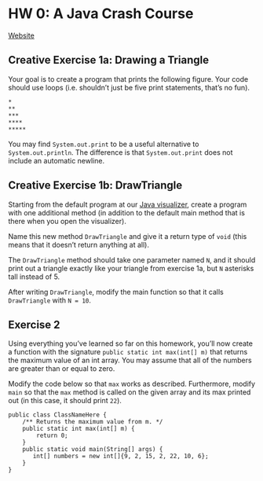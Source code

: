 # HW 0: A Java Crash Course 
<a href="https://sp19.datastructur.es/materials/hw/hw0/hw0" target="_blank">Website</a>


## Creative Exercise 1a: Drawing a Triangle
Your goal is to create a program that prints the following figure. Your code should use loops (i.e. shouldn’t just be five print statements, that’s no fun).
```
*
**
***
****
*****
```
You may find `System.out.print` to be a useful alternative to `System.out.println`. The difference is that `System.out.print` does not include an automatic newline.


## Creative Exercise 1b: DrawTriangle
Starting from the default program at our <a href="https://cscircles.cemc.uwaterloo.ca//java_visualize/#" target="_blank">Java visualizer</a>, create a program with one additional method (in addition to the default main method that is there when you open the visualizer).

Name this new method `DrawTriangle` and give it a return type of `void` (this means that it doesn’t return anything at all).

The `DrawTriangle` method should take one parameter named `N`, and it should print out a triangle exactly like your triangle from exercise 1a, but `N` asterisks tall instead of 5.

After writing `DrawTriangle`, modify the main function so that it calls `DrawTriangle` with `N = 10`.


## Exercise 2
Using everything you’ve learned so far on this homework, you’ll now create a function with the signature `public static int max(int[] m)` that returns the maximum value of an int array. You may assume that all of the numbers are greater than or equal to zero.

Modify the code below so that `max` works as described. Furthermore, modify `main` so that the `max` method is called on the given array and its max printed out (in this case, it should print `22`).
```
public class ClassNameHere {
    /** Returns the maximum value from m. */
    public static int max(int[] m) {
        return 0;
    }
    public static void main(String[] args) {
       int[] numbers = new int[]{9, 2, 15, 2, 22, 10, 6};      
    }
}
```
